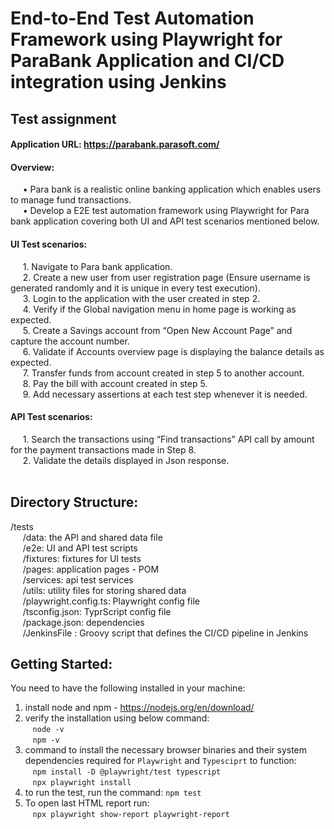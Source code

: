 # End-to-End Test Automation Framework using Playwright for ParaBank Application and CI/CD integration using Jenkins

## Test assignment
#### Application URL: https://parabank.parasoft.com/ <br />

#### Overview: 
&nbsp;&nbsp;&nbsp;&nbsp; • Para bank is a realistic online banking application which enables users to manage fund transactions.<br />
&nbsp;&nbsp;&nbsp;&nbsp; • Develop a E2E test automation framework using Playwright for Para bank application covering both UI and API test
scenarios mentioned below.<br />

#### UI Test scenarios:
&nbsp;&nbsp;&nbsp;&nbsp; 1. Navigate to Para bank application.<br />
&nbsp;&nbsp;&nbsp;&nbsp; 2. Create a new user from user registration page (Ensure username is generated randomly and it is unique in every test execution).<br />
&nbsp;&nbsp;&nbsp;&nbsp; 3. Login to the application with the user created in step 2.<br />
&nbsp;&nbsp;&nbsp;&nbsp; 4. Verify if the Global navigation menu in home page is working as expected.<br />
&nbsp;&nbsp;&nbsp;&nbsp; 5. Create a Savings account from “Open New Account Page” and capture the account number.<br />
&nbsp;&nbsp;&nbsp;&nbsp; 6. Validate if Accounts overview page is displaying the balance details as expected.<br />
&nbsp;&nbsp;&nbsp;&nbsp; 7. Transfer funds from account created in step 5 to another account.<br />
&nbsp;&nbsp;&nbsp;&nbsp; 8. Pay the bill with account created in step 5.<br />
&nbsp;&nbsp;&nbsp;&nbsp; 9. Add necessary assertions at each test step whenever it is needed.<br />

#### API Test scenarios:
&nbsp;&nbsp;&nbsp;&nbsp; 1. Search the transactions using “Find transactions” API call by amount for the payment transactions made in Step 8.<br />
&nbsp;&nbsp;&nbsp;&nbsp; 2. Validate the details displayed in Json response.<br />
<br />

## Directory Structure:

/tests <br />
&nbsp;&nbsp;&nbsp;&nbsp; /data: the API and shared data file <br />
&nbsp;&nbsp;&nbsp;&nbsp; /e2e: UI and API test scripts <br />
&nbsp;&nbsp;&nbsp;&nbsp; /fixtures: fixtures for UI tests <br />
&nbsp;&nbsp;&nbsp;&nbsp; /pages: application pages - POM  <br />
&nbsp;&nbsp;&nbsp;&nbsp; /services: api test services   <br />
&nbsp;&nbsp;&nbsp;&nbsp; /utils: utility files for storing shared data   <br />
&nbsp;&nbsp;&nbsp;&nbsp; /playwright.config.ts: Playwright config file <br />
&nbsp;&nbsp;&nbsp;&nbsp; /tsconfig.json: TyprScript config file <br />
&nbsp;&nbsp;&nbsp;&nbsp; /package.json: dependencies <br />
&nbsp;&nbsp;&nbsp;&nbsp; /JenkinsFile : Groovy script that defines the CI/CD pipeline in Jenkins <br />

## Getting Started:

You need to have the following installed in your machine:

1. install node and npm - https://nodejs.org/en/download/
2. verify the installation using below command:  <br />
&nbsp;&nbsp; `node -v` <br />
&nbsp;&nbsp; `npm -v`
3. command to install the necessary browser binaries and their system dependencies required for `Playwright` and `Typesciprt` to function: <br />
&nbsp;&nbsp; `npm install -D @playwright/test typescript`  <br />
&nbsp;&nbsp; `npx playwright install`
4. to run the test, run the command: `npm test`
5. To open last HTML report run:  <br />
&nbsp;&nbsp; `npx playwright show-report playwright-report`
